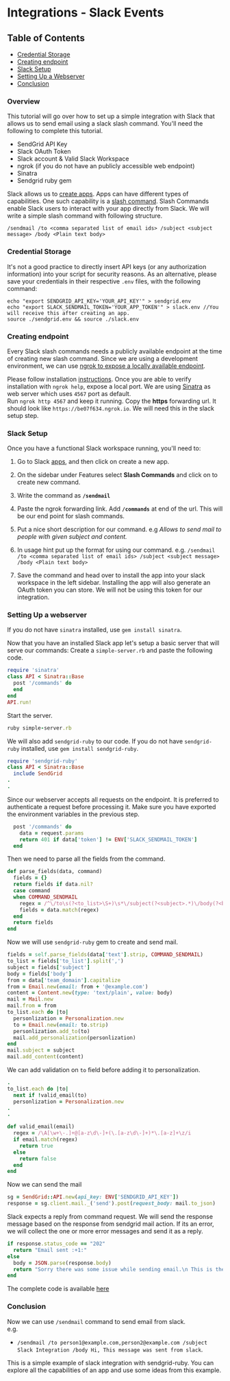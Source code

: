 <a name="slack-events"></a>
# Integrations - Slack Events

## Table of Contents

* [Credential Storage](#credentials)
* [Creating endpoint](#endpoint)
* [Slack Setup](#setup)
* [Setting Up a Webserver](#webserver)
* [Conclusion](#conclusion)

### Overview

This tutorial will go over how to set up a simple integration with Slack that allows us to send email using a slack slash command. You'll need the following to complete this tutorial.

* SendGrid API Key
* Slack OAuth Token
* Slack account & Valid Slack Workspace
* ngrok (if you do not have an publicly accessible web endpoint)
* Sinatra 
* Sendgrid ruby gem

Slack allows us to [create apps](https://api.slack.com/slack-apps). Apps can have different types of capabilities. One such capability is a [slash command](https://api.slack.com/slash-commands). Slash Commands enable Slack users to interact with your app directly from Slack. We will write a simple slash command with following structure.
```
/sendmail /to <comma separated list of email ids> /subject <subject message> /body <Plain text body>
``` 


<a name="credentials"></a>
### Credential Storage

It's not a good practice to directly insert API keys (or any authorization information) into your script for security reasons. As an alternative, please save your credentials in their respective `.env` files, with the following command:
```
echo "export SENDGRID_API_KEY='YOUR_API_KEY'" > sendgrid.env
echo "export SLACK_SENDMAIL_TOKEN='YOUR_APP_TOKEN'" > slack.env //You will receive this after creating an app.
source ./sendgrid.env && source ./slack.env
```


<a name="endpoint"></a>
### Creating endpoint
Every Slack slash commands needs a publicly available endpoint at the time of creating new slash command. Since we are using a development environment, we can use [ngrok to expose a locally available endpoint](https://ngrok.com/).

Please follow installation [instructions](https://ngrok.com/download). Once you are able to verify installation with `ngrok help`, expose a local port. We are using [Sinatra](http://www.sinatrarb.com/) as web server which uses `4567` port as default.   
Run `ngrok http 4567` and keep it running. Copy the **https** forwarding url. It should look like `https://be07f634.ngrok.io`. We will need this in the slack setup step.


<a name="setup"></a>
### Slack Setup

Once you have a functional Slack workspace running, you'll need to:

1. Go to Slack [apps](https://api.slack.com/apps), and then click on create a new app.

2. On the sidebar under Features select **Slash Commands** and click on to create new command.

3. Write the command as **`/sendmail`**

4. Paste the ngrok forwarding link. Add **`/commands`** at end of the url. This will be our end point for slash commands.

5. Put a nice short description for our command. e.g _Allows to send mail to people with given subject and content._

6. In usage hint put up the format for using our command. e.g.  ` /sendmail /to <comma separated list of email ids> /subject <subject message> /body <Plain text body> `

7. Save the command and head over to install the app into your slack workspace in the left sidebar. Installing the app will also generate an OAuth token you can store. We will not be using this token for our integration.

<a name="webserver"></a>
### Setting Up a webserver

If you do not have `sinatra` installed, use `gem install sinatra`.

Now that you have an installed Slack app let's setup a basic server that will serve our commands:
Create a `simple-server.rb` and paste the following code.

```ruby
require 'sinatra'
class API < Sinatra::Base
  post '/commands' do
  end
end
API.run!
```
Start the server.

```ruby
ruby simple-server.rb
```

We will also add `sendgrid-ruby` to our code. If you do not have `sendgrid-ruby` installed, use `gem install sendgrid-ruby`.


```ruby
require 'sendgrid-ruby'
class API < Sinatra::Base
  include SendGrid
.
.
```

Since our webserver accepts all requests on the endpoint. It is preferred to authenticate a request before processing it.
Make sure you have exported the environment variables in the previous step.

```ruby
  post '/commands' do
    data = request.params
    return 401 if data['token'] != ENV['SLACK_SENDMAIL_TOKEN']
  end
```
Then we need to parse all the fields from the command.

```ruby
def parse_fields(data, command)
  fields = {}
  return fields if data.nil?
  case command
  when COMMAND_SENDMAIL
    regex = /^\/to\s(?<to_list>\S+)\s*\/subject(?<subject>.*)\/body(?<body>.*)$/
    fields = data.match(regex)
  end
  return fields
end
```

Now we will use `sendgrid-ruby` gem to create and send mail.

```ruby
fields = self.parse_fields(data['text'].strip, COMMAND_SENDMAIL)
to_list = fields['to_list'].split(',')
subject = fields['subject']
body = fields['body']
from = data['team_domain'].capitalize
from = Email.new(email: from + '@example.com')
content = Content.new(type: 'text/plain', value: body)
mail = Mail.new
mail.from = from
to_list.each do |to|
  personlization = Personalization.new
  to = Email.new(email: to.strip)
  personlization.add_to(to)
  mail.add_personalization(personlization)
end
mail.subject = subject
mail.add_content(content)
```
We can add validation on `to` field before adding it to personalization.

```ruby
.
to_list.each do |to|
  next if !valid_email(to)
  personlization = Personalization.new
.
.

def valid_email(email)
  regex = /\A[\w+\-.]+@[a-z\d\-]+(\.[a-z\d\-]+)*\.[a-z]+\z/i
  if email.match(regex)
    return true
  else
    return false
  end
end
```


Now we can send the mail

```ruby
sg = SendGrid::API.new(api_key: ENV['SENDGRID_API_KEY'])
response = sg.client.mail._('send').post(request_body: mail.to_json)
```

Slack expects a reply from command request. We will send the response message based on the response from sendgrid mail action. If its an error, we will collect the one or more error messages and send it as a reply.

```ruby
if response.status_code == "202"
  return "Email sent :+1:"
else
  body = JSON.parse(response.body)
  return "Sorry there was some issue while sending email.\n This is the error we got: _#{body['errors'].collect{|e| e['message']}.join(" ,")}_ \nPlease try again :cry:"
end
```

The complete code is available [here](slack_integration.rb)

<a name="conclusion"></a>
### Conclusion

Now we can use `/sendmail` command to send email from slack.   
e.g.
* `/sendmail /to person1@example.com,person2@example.com /subject Slack Integration /body Hi, This message was sent from slack`.

This is a simple example of slack integration with sendgrid-ruby. You can explore all the capabilities of an app and use some ideas from this example.
